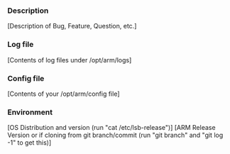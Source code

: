 ### Description
[Description of Bug, Feature, Question, etc.]

### Log file
[Contents of log files under /opt/arm/logs]

### Config file
[Contents of your /opt/arm/config file]

### Environment
[OS Distribution and version (run "cat /etc/lsb-release")]
[ARM Release Version or if cloning from git branch/commit (run "git branch" and "git log -1" to get this)]
